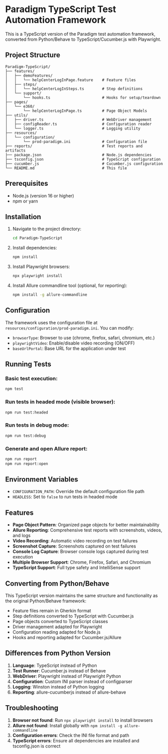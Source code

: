 # Paradigm TypeScript Test Automation Framework

This is a TypeScript version of the Paradigm test automation framework, converted from Python/Behave to TypeScript/Cucumber.js with Playwright.

## Project Structure

```
Paradigm-TypeScript/
├── features/
│   ├── demoFeatures/
│   │   └── helpCenterLogInPage.feature    # Feature files
│   ├── steps/
│   │   └── helpCenterLogInSteps.ts        # Step definitions
│   └── support/
│       └── hooks.ts                       # Hooks for setup/teardown
├── pages/
│   └── e360/
│       └── helpCenterLogInPage.ts         # Page Object Models
├── utils/
│   ├── driver.ts                          # WebDriver management
│   ├── configReader.ts                    # Configuration reader
│   └── logger.ts                          # Logging utility
├── resources/
│   └── configuration/
│       └── prod-paradigm.ini              # Configuration file
├── reports/                               # Test reports and artifacts
├── package.json                           # Node.js dependencies
├── tsconfig.json                          # TypeScript configuration
├── cucumber.js                            # Cucumber.js configuration
└── README.md                              # This file
```

## Prerequisites

- Node.js (version 16 or higher)
- npm or yarn

## Installation

1. Navigate to the project directory:
   ```bash
   cd Paradigm-TypeScript
   ```

2. Install dependencies:
   ```bash
   npm install
   ```

3. Install Playwright browsers:
   ```bash
   npx playwright install
   ```

4. Install Allure commandline tool (optional, for reporting):
   ```bash
   npm install -g allure-commandline
   ```

## Configuration

The framework uses the configuration file at `resources/configuration/prod-paradigm.ini`. You can modify:

- `browserType`: Browser to use (chrome, firefox, safari, chromium, etc.)
- `playwrightVideo`: Enable/disable video recording (ON/OFF)
- `baseUrlPortal`: Base URL for the application under test

## Running Tests

### Basic test execution:
```bash
npm test
```

### Run tests in headed mode (visible browser):
```bash
npm run test:headed
```

### Run tests in debug mode:
```bash
npm run test:debug
```

### Generate and open Allure report:
```bash
npm run report
npm run report:open
```

## Environment Variables

- `CONFIGURATION_PATH`: Override the default configuration file path
- `HEADLESS`: Set to `false` to run tests in headed mode

## Features

- **Page Object Pattern**: Organized page objects for better maintainability
- **Allure Reporting**: Comprehensive test reports with screenshots, videos, and logs
- **Video Recording**: Automatic video recording on test failures
- **Screenshot Capture**: Screenshots captured on test failures
- **Console Log Capture**: Browser console logs captured during test execution
- **Multiple Browser Support**: Chrome, Firefox, Safari, and Chromium
- **TypeScript Support**: Full type safety and IntelliSense support

## Converting from Python/Behave

This TypeScript version maintains the same structure and functionality as the original Python/Behave framework:

- Feature files remain in Gherkin format
- Step definitions converted to TypeScript with Cucumber.js
- Page objects converted to TypeScript classes
- Driver management adapted for Playwright
- Configuration reading adapted for Node.js
- Hooks and reporting adapted for Cucumber.js/Allure

## Differences from Python Version

1. **Language**: TypeScript instead of Python
2. **Test Runner**: Cucumber.js instead of Behave
3. **WebDriver**: Playwright instead of Playwright Python
4. **Configuration**: Custom INI parser instead of configparser
5. **Logging**: Winston instead of Python logging
6. **Reporting**: allure-cucumberjs instead of allure-behave

## Troubleshooting

1. **Browser not found**: Run `npx playwright install` to install browsers
2. **Allure not found**: Install globally with `npm install -g allure-commandline`
3. **Configuration errors**: Check the INI file format and path
4. **TypeScript errors**: Ensure all dependencies are installed and tsconfig.json is correct
